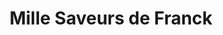 ---
title: "Mille Saveurs de Franck"
url: /sainte-marguerite-sur-duclair/mille-saveurs-de-franck/
shop: boulangerie
---